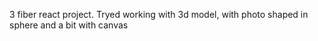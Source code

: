 3 fiber react project. Tryed working with 3d model, with photo shaped in sphere and a bit with canvas